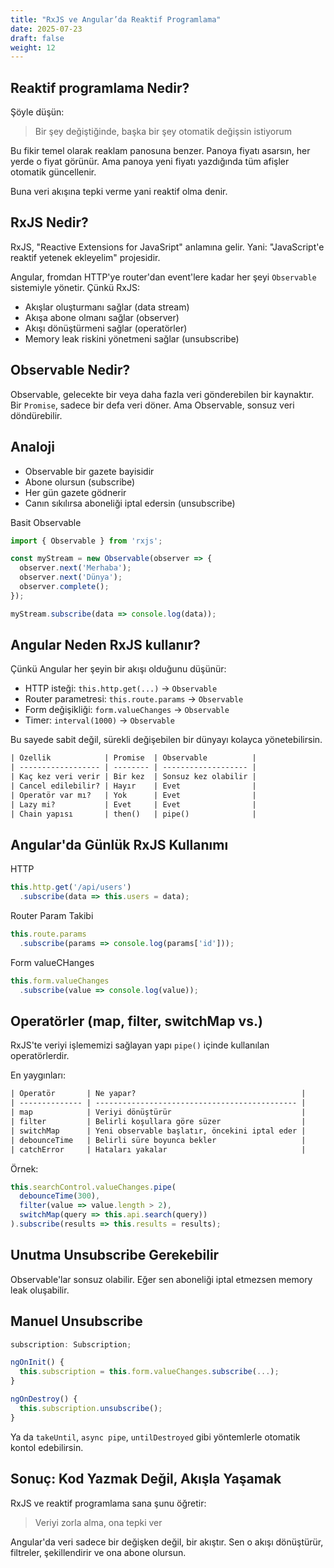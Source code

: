 ```yaml
---
title: "RxJS ve Angular’da Reaktif Programlama"
date: 2025-07-23
draft: false
weight: 12
---
```



## Reaktif programlama Nedir?

Şöyle düşün:

> Bir şey değiştiğinde, başka bir şey otomatik değişsin istiyorum

Bu fikir temel olarak reaklam panosuna benzer. Panoya fiyatı asarsın, her yerde o fiyat görünür. Ama panoya yeni fiyatı yazdığında tüm afişler otomatik güncellenir.

Buna veri akışına tepki verme yani reaktif olma denir.

## RxJS Nedir?

RxJS, "Reactive Extensions for JavaSript" anlamına gelir. Yani: "JavaScript'e reaktif yetenek ekleyelim" projesidir.

Angular, fromdan HTTP'ye router'dan event'lere kadar her şeyi `Observable` sistemiyle yönetir. Çünkü RxJS:

- Akışlar oluşturmanı sağlar (data stream)
- Akışa abone olmanı sağlar (observer)
- Akışı dönüştürmeni sağlar (operatörler)
- Memory leak riskini yönetmeni sağlar (unsubscribe)


## Observable Nedir?

Observable, gelecekte bir veya daha fazla veri gönderebilen bir kaynaktır. Bir `Promise`, sadece bir defa veri döner. Ama Observable, sonsuz veri döndürebilir.

## Analoji

- Observable bir gazete bayisidir
- Abone olursun (subscribe)
- Her gün gazete gödnerir
- Canın sıkılırsa aboneliği iptal edersin (unsubscribe)

Basit Observable

```ts
import { Observable } from 'rxjs';

const myStream = new Observable(observer => {
  observer.next('Merhaba');
  observer.next('Dünya');
  observer.complete();
});

myStream.subscribe(data => console.log(data));
```

## Angular Neden RxJS kullanır?

Çünkü Angular her şeyin bir akışı olduğunu düşünür:

- HTTP isteği:  `this.http.get(...)` -> `Observable`
- Router parametresi: `this.route.params` -> `Observable`
- Form değişikliği: `form.valueChanges` -> `Observable`
- Timer: `interval(1000)` -> `Observable`

Bu sayede sabit değil, sürekli değişebilen bir dünyayı kolayca yönetebilirsin.


```txt
| Özellik            | Promise  | Observable          |
| ------------------ | -------- | ------------------- |
| Kaç kez veri verir | Bir kez  | Sonsuz kez olabilir |
| Cancel edilebilir? | Hayır    | Evet                |
| Operatör var mı?   | Yok      | Evet                |
| Lazy mi?           | Evet     | Evet                |
| Chain yapısı       | then()   | pipe()              |

```


## Angular'da Günlük RxJS Kullanımı

HTTP

```ts
this.http.get('/api/users')
  .subscribe(data => this.users = data);
```


Router Param Takibi

```ts
this.route.params
  .subscribe(params => console.log(params['id']));
```

Form valueCHanges

```ts
this.form.valueChanges
  .subscribe(value => console.log(value));
```

## Operatörler (map, filter, switchMap vs.)

RxJS'te veriyi işlememizi sağlayan yapı `pipe()` içinde kullanılan operatörlerdir.

En yaygınları:

```txt
| Operatör       | Ne yapar?                                     |
| -------------- | --------------------------------------------- |
| map            | Veriyi dönüştürür                             |
| filter         | Belirli koşullara göre süzer                  |
| switchMap      | Yeni observable başlatır, öncekini iptal eder |
| debounceTime   | Belirli süre boyunca bekler                   |
| catchError     | Hataları yakalar                              |
```

Örnek:

```ts
this.searchControl.valueChanges.pipe(
  debounceTime(300),
  filter(value => value.length > 2),
  switchMap(query => this.api.search(query))
).subscribe(results => this.results = results);
```

## Unutma Unsubscribe Gerekebilir

Observable'lar sonsuz olabilir. Eğer sen aboneliği iptal etmezsen memory leak oluşabilir.

## Manuel Unsubscribe

```ts
subscription: Subscription;

ngOnInit() {
  this.subscription = this.form.valueChanges.subscribe(...);
}

ngOnDestroy() {
  this.subscription.unsubscribe();
}
```

Ya da `takeUntil`, `async pipe`, `untilDestroyed` gibi yöntemlerle otomatik kontol edebilirsin.


## Sonuç: Kod Yazmak Değil, Akışla Yaşamak

RxJS ve reaktif programlama sana şunu öğretir:
> Veriyi zorla alma, ona tepki ver

Angular'da veri sadece bir değişken değil, bir akıştır.
Sen o akışı dönüştürür, filtreler, şekillendirir ve ona abone olursun.

